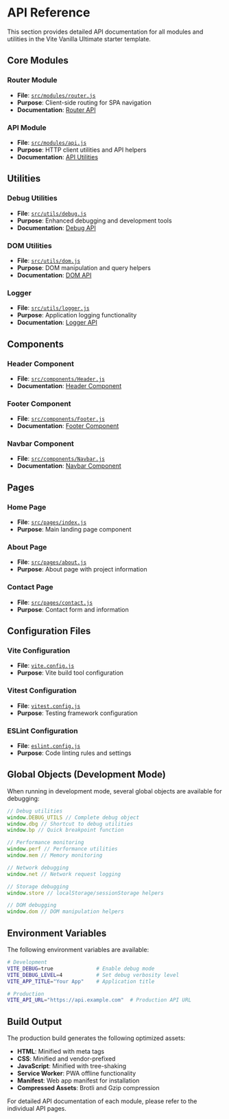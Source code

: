 # API Reference

This section provides detailed API documentation for all modules and utilities in the Vite Vanilla Ultimate starter template.

## Core Modules

### Router Module

- **File**: [`src/modules/router.js`](../src/modules/router.js)
- **Purpose**: Client-side routing for SPA navigation
- **Documentation**: [Router API](/api/router)

### API Module

- **File**: [`src/modules/api.js`](../src/modules/api.js)
- **Purpose**: HTTP client utilities and API helpers
- **Documentation**: [API Utilities](/api/api)

## Utilities

### Debug Utilities

- **File**: [`src/utils/debug.js`](../src/utils/debug.js)
- **Purpose**: Enhanced debugging and development tools
- **Documentation**: [Debug API](/api/debug)

### DOM Utilities

- **File**: [`src/utils/dom.js`](../src/utils/dom.js)
- **Purpose**: DOM manipulation and query helpers
- **Documentation**: [DOM API](/api/dom)

### Logger

- **File**: [`src/utils/logger.js`](../src/utils/logger.js)
- **Purpose**: Application logging functionality
- **Documentation**: [Logger API](/api/logger)

## Components

### Header Component

- **File**: [`src/components/Header.js`](../src/components/Header.js)
- **Documentation**: [Header Component](/components/header)

### Footer Component

- **File**: [`src/components/Footer.js`](../src/components/Footer.js)
- **Documentation**: [Footer Component](/components/footer)

### Navbar Component

- **File**: [`src/components/Navbar.js`](../src/components/Navbar.js)
- **Documentation**: [Navbar Component](/components/navbar)

## Pages

### Home Page

- **File**: [`src/pages/index.js`](../src/pages/index.js)
- **Purpose**: Main landing page component

### About Page

- **File**: [`src/pages/about.js`](../src/pages/about.js)
- **Purpose**: About page with project information

### Contact Page

- **File**: [`src/pages/contact.js`](../src/pages/contact.js)
- **Purpose**: Contact form and information

## Configuration Files

### Vite Configuration

- **File**: [`vite.config.js`](../vite.config.js)
- **Purpose**: Vite build tool configuration

### Vitest Configuration

- **File**: [`vitest.config.js`](../vitest.config.js)
- **Purpose**: Testing framework configuration

### ESLint Configuration

- **File**: [`eslint.config.js`](../eslint.config.js)
- **Purpose**: Code linting rules and settings

## Global Objects (Development Mode)

When running in development mode, several global objects are available for debugging:

```javascript
// Debug utilities
window.DEBUG_UTILS // Complete debug object
window.dbg // Shortcut to debug utilities
window.bp // Quick breakpoint function

// Performance monitoring
window.perf // Performance utilities
window.mem // Memory monitoring

// Network debugging
window.net // Network request logging

// Storage debugging
window.store // localStorage/sessionStorage helpers

// DOM debugging
window.dom // DOM manipulation helpers
```

## Environment Variables

The following environment variables are available:

```bash
# Development
VITE_DEBUG=true              # Enable debug mode
VITE_DEBUG_LEVEL=4           # Set debug verbosity level
VITE_APP_TITLE="Your App"    # Application title

# Production
VITE_API_URL="https://api.example.com"  # Production API URL
```

## Build Output

The production build generates the following optimized assets:

- **HTML**: Minified with meta tags
- **CSS**: Minified and vendor-prefixed
- **JavaScript**: Minified with tree-shaking
- **Service Worker**: PWA offline functionality
- **Manifest**: Web app manifest for installation
- **Compressed Assets**: Brotli and Gzip compression

For detailed API documentation of each module, please refer to the individual API pages.
